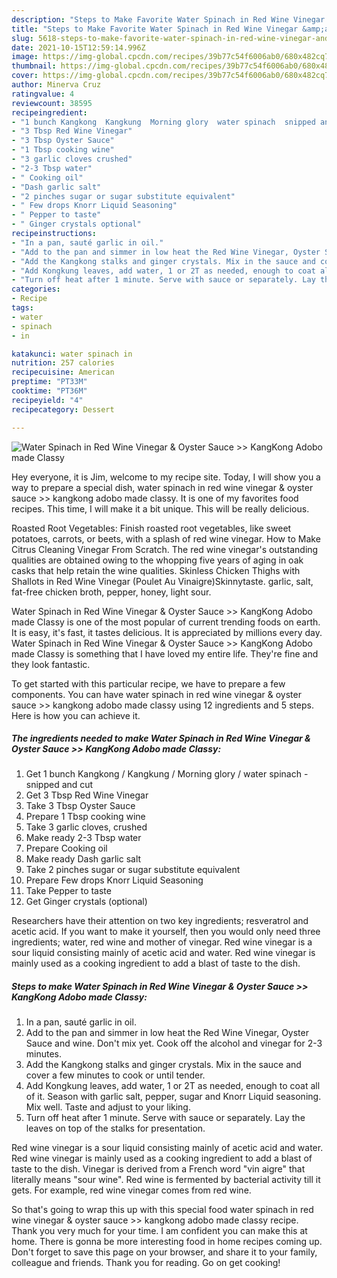 ```yaml
---
description: "Steps to Make Favorite Water Spinach in Red Wine Vinegar &amp;amp; Oyster Sauce &amp;gt;&amp;gt; KangKong Adobo made Classy"
title: "Steps to Make Favorite Water Spinach in Red Wine Vinegar &amp;amp; Oyster Sauce &amp;gt;&amp;gt; KangKong Adobo made Classy"
slug: 5618-steps-to-make-favorite-water-spinach-in-red-wine-vinegar-and-amp-oyster-sauce-and-gt-and-gt-kangkong-adobo-made-classy
date: 2021-10-15T12:59:14.996Z
image: https://img-global.cpcdn.com/recipes/39b77c54f6006ab0/680x482cq70/water-spinach-in-red-wine-vinegar-oyster-sauce-kangkong-adobo-made-classy-recipe-main-photo.jpg
thumbnail: https://img-global.cpcdn.com/recipes/39b77c54f6006ab0/680x482cq70/water-spinach-in-red-wine-vinegar-oyster-sauce-kangkong-adobo-made-classy-recipe-main-photo.jpg
cover: https://img-global.cpcdn.com/recipes/39b77c54f6006ab0/680x482cq70/water-spinach-in-red-wine-vinegar-oyster-sauce-kangkong-adobo-made-classy-recipe-main-photo.jpg
author: Minerva Cruz
ratingvalue: 4
reviewcount: 38595
recipeingredient:
- "1 bunch Kangkong  Kangkung  Morning glory  water spinach  snipped and cut"
- "3 Tbsp Red Wine Vinegar"
- "3 Tbsp Oyster Sauce"
- "1 Tbsp cooking wine"
- "3 garlic cloves crushed"
- "2-3 Tbsp water"
- " Cooking oil"
- "Dash garlic salt"
- "2 pinches sugar or sugar substitute equivalent"
- " Few drops Knorr Liquid Seasoning"
- " Pepper to taste"
- " Ginger crystals optional"
recipeinstructions:
- "In a pan, sauté garlic in oil."
- "Add to the pan and simmer in low heat the Red Wine Vinegar, Oyster Sauce and wine. Don&#39;t mix yet. Cook off the alcohol and vinegar for 2-3 minutes."
- "Add the Kangkong stalks and ginger crystals. Mix in the sauce and cover a few minutes to cook or until tender."
- "Add Kongkung leaves, add water, 1 or 2T as needed, enough to coat all of it. Season with garlic salt, pepper, sugar and Knorr Liquid seasoning. Mix well. Taste and adjust to your liking."
- "Turn off heat after 1 minute. Serve with sauce or separately. Lay the leaves on top of the stalks for presentation."
categories:
- Recipe
tags:
- water
- spinach
- in

katakunci: water spinach in 
nutrition: 257 calories
recipecuisine: American
preptime: "PT33M"
cooktime: "PT36M"
recipeyield: "4"
recipecategory: Dessert

---
```



![Water Spinach in Red Wine Vinegar &amp; Oyster Sauce &gt;&gt; KangKong Adobo made Classy](https://img-global.cpcdn.com/recipes/39b77c54f6006ab0/680x482cq70/water-spinach-in-red-wine-vinegar-oyster-sauce-kangkong-adobo-made-classy-recipe-main-photo.jpg)

Hey everyone, it is Jim, welcome to my recipe site. Today, I will show you a way to prepare a special dish, water spinach in red wine vinegar &amp; oyster sauce &gt;&gt; kangkong adobo made classy. It is one of my favorites food recipes. This time, I will make it a bit unique. This will be really delicious.

Roasted Root Vegetables: Finish roasted root vegetables, like sweet potatoes, carrots, or beets, with a splash of red wine vinegar. How to Make Citrus Cleaning Vinegar From Scratch. The red wine vinegar&#39;s outstanding qualities are obtained owing to the whopping five years of aging in oak casks that help retain the wine qualities. Skinless Chicken Thighs with Shallots in Red Wine Vinegar (Poulet Au Vinaigre)Skinnytaste. garlic, salt, fat-free chicken broth, pepper, honey, light sour.

Water Spinach in Red Wine Vinegar &amp; Oyster Sauce &gt;&gt; KangKong Adobo made Classy is one of the most popular of current trending foods on earth. It is easy, it's fast, it tastes delicious. It is appreciated by millions every day. Water Spinach in Red Wine Vinegar &amp; Oyster Sauce &gt;&gt; KangKong Adobo made Classy is something that I have loved my entire life. They're fine and they look fantastic.


To get started with this particular recipe, we have to prepare a few components. You can have water spinach in red wine vinegar &amp; oyster sauce &gt;&gt; kangkong adobo made classy using 12 ingredients and 5 steps. Here is how you can achieve it.

<!--inarticleads1-->

##### The ingredients needed to make Water Spinach in Red Wine Vinegar &amp; Oyster Sauce &gt;&gt; KangKong Adobo made Classy:

1. Get 1 bunch Kangkong / Kangkung / Morning glory / water spinach - snipped and cut
1. Get 3 Tbsp Red Wine Vinegar
1. Take 3 Tbsp Oyster Sauce
1. Prepare 1 Tbsp cooking wine
1. Take 3 garlic cloves, crushed
1. Make ready 2-3 Tbsp water
1. Prepare  Cooking oil
1. Make ready Dash garlic salt
1. Take 2 pinches sugar or sugar substitute equivalent
1. Prepare  Few drops Knorr Liquid Seasoning
1. Take  Pepper to taste
1. Get  Ginger crystals (optional)


Researchers have their attention on two key ingredients; resveratrol and acetic acid. If you want to make it yourself, then you would only need three ingredients; water, red wine and mother of vinegar. Red wine vinegar is a sour liquid consisting mainly of acetic acid and water. Red wine vinegar is mainly used as a cooking ingredient to add a blast of taste to the dish. 

<!--inarticleads2-->

##### Steps to make Water Spinach in Red Wine Vinegar &amp; Oyster Sauce &gt;&gt; KangKong Adobo made Classy:

1. In a pan, sauté garlic in oil.
1. Add to the pan and simmer in low heat the Red Wine Vinegar, Oyster Sauce and wine. Don&#39;t mix yet. Cook off the alcohol and vinegar for 2-3 minutes.
1. Add the Kangkong stalks and ginger crystals. Mix in the sauce and cover a few minutes to cook or until tender.
1. Add Kongkung leaves, add water, 1 or 2T as needed, enough to coat all of it. Season with garlic salt, pepper, sugar and Knorr Liquid seasoning. Mix well. Taste and adjust to your liking.
1. Turn off heat after 1 minute. Serve with sauce or separately. Lay the leaves on top of the stalks for presentation.


Red wine vinegar is a sour liquid consisting mainly of acetic acid and water. Red wine vinegar is mainly used as a cooking ingredient to add a blast of taste to the dish. Vinegar is derived from a French word &#34;vin aigre&#34; that literally means &#34;sour wine&#34;. Red wine is fermented by bacterial activity till it gets. For example, red wine vinegar comes from red wine. 

So that's going to wrap this up with this special food water spinach in red wine vinegar &amp; oyster sauce &gt;&gt; kangkong adobo made classy recipe. Thank you very much for your time. I am confident you can make this at home. There is gonna be more interesting food in home recipes coming up. Don't forget to save this page on your browser, and share it to your family, colleague and friends. Thank you for reading. Go on get cooking!
